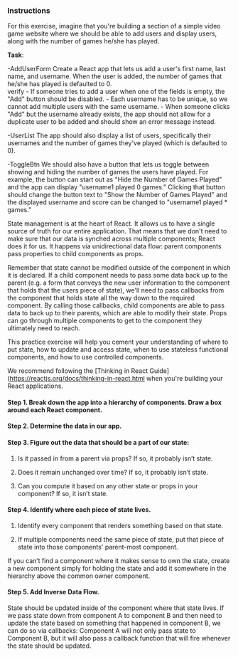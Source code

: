 ### Instructions

For this exercise, imagine that you're building a section of a simple video game
website where we should be able to add users and display users, along with the
number of games he/she has played.

**Task**:

-AddUserForm
Create a React app that lets us add a user's first name, last name, and
username. When the user is added, the number of games that he/she has played is
defaulted to 0.  
 verify - If someone tries to add a user when one of the fields is empty,
the "Add" button should be disabled. - Each username has to be unique, so we cannot add multiple users
with the same username. - When someone clicks "Add" but the username already exists,
the app should not allow for a duplicate user to be added and
should show an error message instead.

-UserList
The app should also display a list of users, specifically their usernames
and the number of games they've played (which is defaulted to 0).

-ToggleBtn
We should also have a button that lets us toggle between showing and hiding
the number of games the users have played. For example, the button can start
out as "Hide the Number of Games Played" and the app can display "username1
played 0 games." Clicking that button should change the button text to
"Show the Number of Games Played" and the displayed username and score can be
changed to "username1 played \* games."

State management is at the heart of React. It allows us to have a single source
of truth for our entire application. That means that we don't need to make sure
that our data is synched across multiple components; React does it for us. It
happens via unidirectional data flow: parent components pass properties to
child components as props.

Remember that state cannot be modified outside of the component in which it is
declared. If a child component needs to pass some data back up to the parent (e.g. a
form that conveys the new user information to the component that holds that the
users piece of state), we'll need to pass callbacks from the component that holds
state all the way down to the required component. By calling those callbacks, child
components are able to pass data to back up to their parents, which are able to
modify their state. Props can go through multiple components to get to the
component they ultimately need to reach.

This practice exercise will help you cement your understanding of where to put
state, how to update and access state, when to use stateless functional
components, and how to use controlled components.

We recommend following the [Thinking in React Guide](https://reactjs.org/docs/thinking-in-react.html when you're building your
React applications.

#### Step 1. Break down the app into a hierarchy of components. Draw a box around each React component.

#### Step 2. Determine the data in our app.

#### Step 3. Figure out the data that should be a part of our state:

1.  Is it passed in from a parent via props? If so, it probably isn’t state.

2.  Does it remain unchanged over time? If so, it probably isn’t state.

3.  Can you compute it based on any other state or props in your component?
    If so, it isn’t state.

#### Step 4. Identify where each piece of state lives.

1.  Identify every component that renders something based on that state.

2.  If multiple components need the same piece of state, put that piece of state into those components' parent-most component.

If you can’t find a component where it makes sense to own the state, create
a new component simply for holding the state and add it somewhere in the
hierarchy above the common owner component.

#### Step 5. Add Inverse Data Flow.

State should be updated inside of the component where that state lives.
If we pass state down from component A to component B and then need to update
the state based on something that happened in component B, we can do so via
callbacks: Component A will not only pass state to Component B, but it will
also pass a callback function that will fire whenever the state should be updated.
